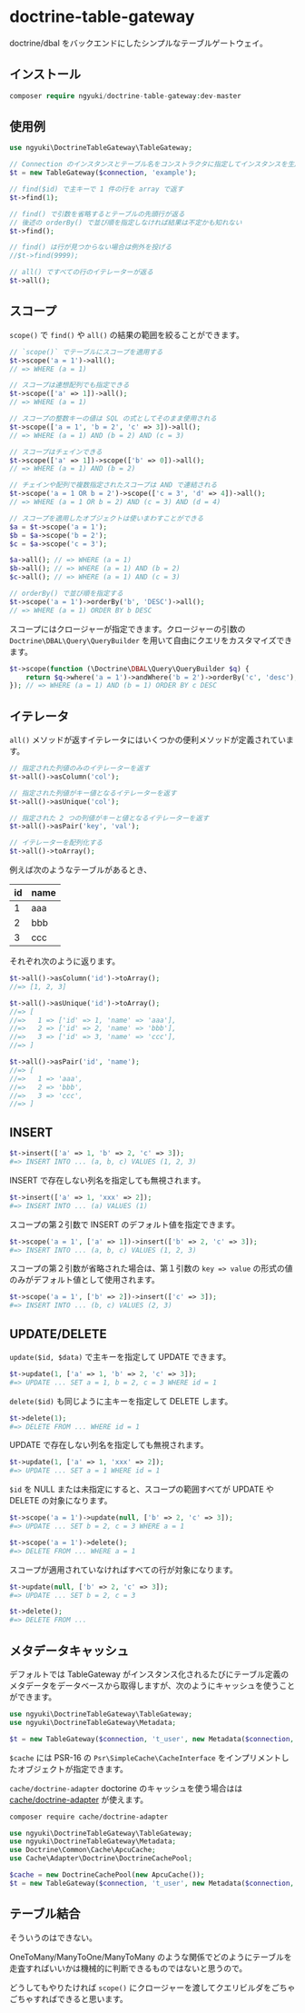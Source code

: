 # doctrine-table-gateway

doctrine/dbal をバックエンドにしたシンプルなテーブルゲートウェイ。

## インストール

```php
composer require ngyuki/doctrine-table-gateway:dev-master
```

## 使用例

```php
use ngyuki\DoctrineTableGateway\TableGateway;

// Connection のインスタンスとテーブル名をコンストラクタに指定してインスタンスを生成する
$t = new TableGateway($connection, 'example');

// find($id) で主キーで 1 件の行を array で返す
$t->find(1);

// find() で引数を省略するとテーブルの先頭行が返る
// 後述の orderBy() で並び順を指定しなければ結果は不定かも知れない
$t->find();

// find() は行が見つからない場合は例外を投げる
//$t->find(9999);

// all() ですべての行のイテレーターが返る
$t->all();
```

## スコープ

`scope()` で `find()` や `all()` の結果の範囲を絞ることができます。

```php
// `scope()` でテーブルにスコープを適用する
$t->scope('a = 1')->all();
// => WHERE (a = 1)

// スコープは連想配列でも指定できる
$t->scope(['a' => 1])->all();
// => WHERE (a = 1)

// スコープの整数キーの値は SQL の式としてそのまま使用される
$t->scope(['a = 1', 'b = 2', 'c' => 3])->all();
// => WHERE (a = 1) AND (b = 2) AND (c = 3)

// スコープはチェインできる
$t->scope(['a' => 1])->scope(['b' => 0])->all();
// => WHERE (a = 1) AND (b = 2)

// チェインや配列で複数指定されたスコープは AND で連結される
$t->scope('a = 1 OR b = 2')->scope(['c = 3', 'd' => 4])->all();
// => WHERE (a = 1 OR b = 2) AND (c = 3) AND (d = 4)

// スコープを適用したオブジェクトは使いまわすことができる
$a = $t->scope('a = 1');
$b = $a->scope('b = 2');
$c = $a->scope('c = 3');

$a->all(); // => WHERE (a = 1)
$b->all(); // => WHERE (a = 1) AND (b = 2)
$c->all(); // => WHERE (a = 1) AND (c = 3)

// orderBy() で並び順を指定する
$t->scope('a = 1')->orderBy('b', 'DESC')->all();
// => WHERE (a = 1) ORDER BY b DESC
```

スコープにはクロージャーが指定できます。クロージャーの引数の `Doctrine\DBAL\Query\QueryBuilder` を用いて自由にクエリをカスタマイズできます。

```php
$t->scope(function (\Doctrine\DBAL\Query\QueryBuilder $q) {
    return $q->where('a = 1')->andWhere('b = 2')->orderBy('c', 'desc');
}); // => WHERE (a = 1) AND (b = 1) ORDER BY c DESC
```

## イテレータ

`all()` メソッドが返すイテレータにはいくつかの便利メソッドが定義されています。

```php
// 指定された列値のみのイテレーターを返す
$t->all()->asColumn('col');

// 指定された列値がキー値となるイテレーターを返す
$t->all()->asUnique('col');

// 指定された 2 つの列値がキーと値となるイテレーターを返す
$t->all()->asPair('key', 'val');

// イテレーターを配列化する
$t->all()->toArray();
```

例えば次のようなテーブルがあるとき、

| id  | name
| --- | ---
| 1   | aaa
| 2   | bbb
| 3   | ccc

それぞれ次のように返ります。

```php
$t->all()->asColumn('id')->toArray();
//=> [1, 2, 3]

$t->all()->asUnique('id')->toArray();
//=> [
//=>   1 => ['id' => 1, 'name' => 'aaa'],
//=>   2 => ['id' => 2, 'name' => 'bbb'],
//=>   3 => ['id' => 3, 'name' => 'ccc'],
//=> ]

$t->all()->asPair('id', 'name');
//=> [
//=>   1 => 'aaa',
//=>   2 => 'bbb',
//=>   3 => 'ccc',
//=> ]
```

## INSERT

```php
$t->insert(['a' => 1, 'b' => 2, 'c' => 3]);
#=> INSERT INTO ... (a, b, c) VALUES (1, 2, 3)
```

INSERT で存在しない列名を指定しても無視されます。

```php
$t->insert(['a' => 1, 'xxx' => 2]);
#=> INSERT INTO ... (a) VALUES (1)
```

スコープの第２引数で INSERT のデフォルト値を指定できます。

```php
$t->scope('a = 1', ['a' => 1])->insert(['b' => 2, 'c' => 3]);
#=> INSERT INTO ... (a, b, c) VALUES (1, 2, 3)
```

スコープの第２引数が省略された場合は、第１引数の `key => value` の形式の値のみがデフォルト値として使用されます。

```php
$t->scope('a = 1', ['b' => 2])->insert(['c' => 3]);
#=> INSERT INTO ... (b, c) VALUES (2, 3)
```

## UPDATE/DELETE

`update($id, $data)` で主キーを指定して UPDATE できます。

```php
$t->update(1, ['a' => 1, 'b' => 2, 'c' => 3]);
#=> UPDATE ... SET a = 1, b = 2, c = 3 WHERE id = 1
```

`delete($id)` も同じように主キーを指定して DELETE します。

```php
$t->delete(1);
#=> DELETE FROM ... WHERE id = 1
```

UPDATE で存在しない列名を指定しても無視されます。

```php
$t->update(1, ['a' => 1, 'xxx' => 2]);
#=> UPDATE ... SET a = 1 WHERE id = 1
```

`$id` を NULL または未指定にすると、スコープの範囲すべてが UPDATE や DELETE の対象になります。

```php
$t->scope('a = 1')->update(null, ['b' => 2, 'c' => 3]);
#=> UPDATE ... SET b = 2, c = 3 WHERE a = 1

$t->scope('a = 1')->delete();
#=> DELETE FROM ... WHERE a = 1
```

スコープが適用されていなければすべての行が対象になります。

```php
$t->update(null, ['b' => 2, 'c' => 3]);
#=> UPDATE ... SET b = 2, c = 3

$t->delete();
#=> DELETE FROM ...
```

## メタデータキャッシュ

デフォルトでは TableGateway がインスタンス化されるたびにテーブル定義のメタデータをデータベースから取得しますが、次のようにキャッシュを使うことができます。

```php
use ngyuki\DoctrineTableGateway\TableGateway;
use ngyuki\DoctrineTableGateway\Metadata;

$t = new TableGateway($connection, 't_user', new Metadata($connection, $cache));
```

`$cache` には PSR-16 の `Psr\SimpleCache\CacheInterface` をインプリメントしたオブジェクトが指定できます。

`cache/doctrine-adapter` 
doctorine のキャッシュを使う場合はは [cache/doctrine-adapter](https://packagist.org/packages/cache/doctrine-adapter) が使えます。

```sh
composer require cache/doctrine-adapter
```

```php
use ngyuki\DoctrineTableGateway\TableGateway;
use ngyuki\DoctrineTableGateway\Metadata;
use Doctrine\Common\Cache\ApcuCache;
use Cache\Adapter\Doctrine\DoctrineCachePool;

$cache = new DoctrineCachePool(new ApcuCache());
$t = new TableGateway($connection, 't_user', new Metadata($connection, $cache));
```

## テーブル結合

そういうのはできない。

OneToMany/ManyToOne/ManyToMany のような関係でどのようにテーブルを走査すればいいかは機械的に判断できるものではないと思うので。

どうしてもやりたければ `scope()` にクロージャーを渡してクエリビルダをごちゃごちゃすればできると思います。
